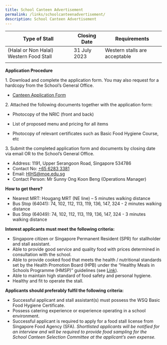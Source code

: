 ```yaml
---
title: School Canteen Advertisement
permalink: /links/schoolcanteenadvertisement/
description: School Canteen Advertisement
---
```

| **Type of Stall**|**Closing Date** | **Requirements** |
| -------- | -------- | -------- |
|(Halal or Non Halal) Western Food Stall|31 July 2023|Western stalls are acceptable|
|  |  |


**Application Procedure**

1\. Download and complete the application form. You may also request for a hardcopy from the School’s General Office.
  

* [Canteen Application Form](/files/holy%20innocent%20high%20school%20canteen%20application%20form.pdf)

	
2\. Attached the following documents together with the application form:

* Photocopy of the NRIC (front and back)

* List of proposed menu and pricing for all items

* Photocopy of relevant certificates such as Basic Food Hygiene Course, etc

3\. Submit the completed application form and documents by closing date via email OR to the School’s General Office.

* Address: 1191, Upper Serangoon Road, Singapore 534786
* Contact No: [+65 6283 3381](tel:+6562833381)
* Email: [HIHS@moe.edu.sg](mailto:HIHS@moe.edu.sg)
* Contact Person: Mr Sunny Ong Koon Beng (Operations Manager)

**How to get there?**

*   Nearest MRT: Hougang MRT (NE line) – 5 minutes walking distance
*   Bus Stop (64041): 74, 102, 112, 113, 119, 136, 147, 324 -  2 minutes walking distance
*   Bus Stop (64049): 74, 102, 112, 113, 119, 136, 147, 324 - 3 minutes walking distance

**Interest applicants must meet the following criteria:**

*   Singapore citizen or Singapore Permanent Resident (SPR) for stallholder and stall assistant.
*   Able to provide good service and quality food with prices determined in consultation with the school.
*   Able to provide cooked food that meets the health / nutritional standards set by the Health Promotion Board (HPB) under the “Healthy Meals in Schools Programme (HMSP)” guidelines (see [Link](https://www.hpb.gov.sg/schools/school-programmes/healthy-meals-in-schools-programme)).
*   Able to maintain high standard of food safety and personal hygiene.
*   Healthy and fit to operate the stall.

**Applicants should preferably fulfil the following criteria:**

*   Successful applicant and stall assistant(s) must possess the WSQ Basic Food Hygiene Certificate.
*   Possess catering experience or experience operating in a school environment.
*   Successful applicant is required to apply for a food stall license from Singapore Food Agency (SFA).
_Shortlisted applicants will be notified for an interview and will be required to provide food sampling for the School Canteen Selection Committee at the applicant’s own expense._